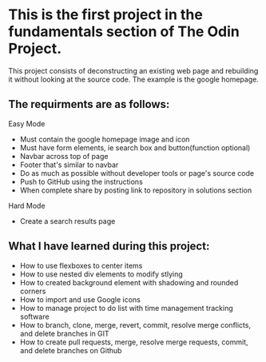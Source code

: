 
# This is the first project in the fundamentals section of The Odin Project.

This project consists of deconstructing an existing web page and rebuilding it without looking at the source code.
The example is the google homepage. 

## The requirments are as follows:

Easy Mode
* Must contain the google homepage image and icon
* Must have form elements, ie search box and button(function optional)
* Navbar across top of page
* Footer that's similar to navbar
* Do as much as possible without developer tools or page's source code
* Push to GitHub using the instructions
* When complete share by posting link to repository in solutions section

Hard Mode
* Create a search results page

## What I have learned during this project:
* How to use flexboxes to center items
* How to use nested div elements to modify stlying
* How to created background element with shadowing and rounded corners
* How to import and use Google icons
* How to manage project to do list with time management tracking software
* How to branch, clone, merge, revert, commit, resolve merge conflicts, and delete branches in GIT
* How to create pull requests, merge, resolve merge requests, commit, and delete branches on Github